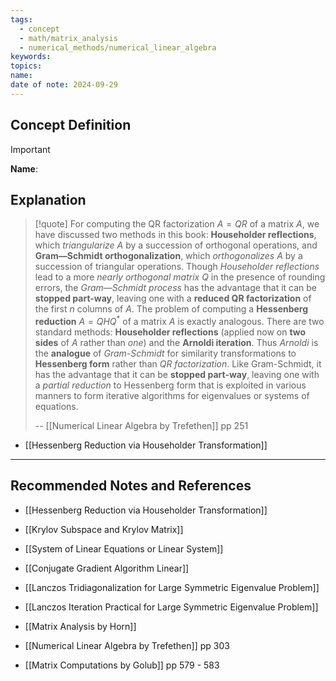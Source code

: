 ```yaml
---
tags:
  - concept
  - math/matrix_analysis
  - numerical_methods/numerical_linear_algebra
keywords: 
topics: 
name: 
date of note: 2024-09-29
---
```


## Concept Definition

>[!important]
>**Name**: 



## Explanation

>[!quote]
>For computing the QR factorization $A = QR$ of a matrix $A$, we have discussed two methods in this book: **Householder reflections**, which *triangularize* $A$ by a succession of orthogonal operations, and **Gram—Schmidt orthogonalization**, which *orthogonalizes* $A$ by a succession of triangular operations. Though *Householder reflections* lead to a more *nearly orthogonal matrix* $Q$ in the presence of rounding errors, the *Gram—Schmidt process* has the advantage that it can be **stopped part-way**, leaving one with a **reduced QR factorization** of the first $n$ columns of $A$. The problem of computing a **Hessenberg reduction** $A = QHQ^{*}$ of a matrix $A$ is exactly analogous. There are two standard methods: **Householder reflections** (applied now on **two sides** of $A$ rather than *one*) and the **Arnoldi iteration**. Thus *Arnoldi* is the **analogue** of *Gram-Schmidt* for similarity transformations to **Hessenberg form** rather than *QR factorization*. Like Gram-Schmidt, it has the advantage that it can be **stopped part-way**, leaving one with a *partial reduction* to Hessenberg form that is exploited in various manners to form iterative algorithms for eigenvalues or systems of equations.
>
>-- [[Numerical Linear Algebra by Trefethen]] pp 251

- [[Hessenberg Reduction via Householder Transformation]]





-----------
##  Recommended Notes and References


- [[Hessenberg Reduction via Householder Transformation]]
- [[Krylov Subspace and Krylov Matrix]]
- [[System of Linear Equations or Linear System]]

- [[Conjugate Gradient Algorithm Linear]]
- [[Lanczos Tridiagonalization for Large Symmetric Eigenvalue Problem]]
- [[Lanczos Iteration Practical for Large Symmetric Eigenvalue Problem]]


- [[Matrix Analysis by Horn]]
- [[Numerical Linear Algebra by Trefethen]] pp 303
- [[Matrix Computations by Golub]] pp 579 - 583